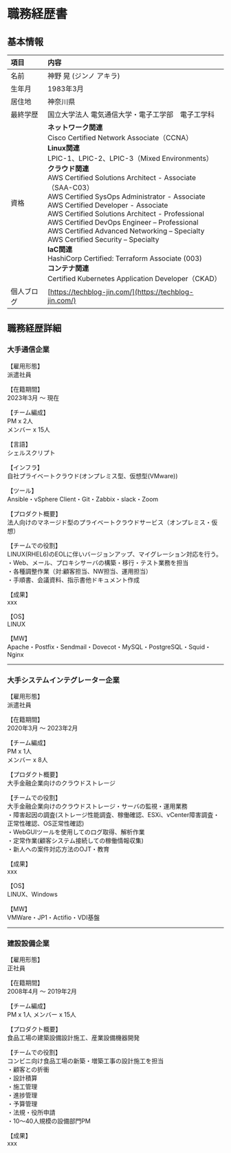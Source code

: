 # 職務経歴書

## 基本情報

| 項目 | 内容 |
|:---- |:----|
|名前|神野 晃 (ジンノ アキラ)|
|生年月|1983年3月|
|居住地|神奈川県|
|最終学歴|国立大学法人 電気通信大学・電子工学部　電子工学科|
|資格|**ネットワーク関連**<br>Cisco Certified Network Associate（CCNA）<br>**Linux関連**<br>LPIC-1、LPIC-2、LPIC-3（Mixed Environments）<br>**クラウド関連**<br>AWS Certified Solutions Architect - Associate（SAA-C03）<br>AWS Certified SysOps Administrator - Associate<br>AWS Certified Developer - Associate<br>AWS Certified Solutions Architect - Professional<br>AWS Certified DevOps Engineer – Professional<br>AWS Certified Advanced Networking – Specialty<br>AWS Certified Security – Specialty<br>**IaC関連**<br>HashiCorp Certified: Terraform Associate (003)<br>**コンテナ関連**<br>Certified Kubernetes Application Developer（CKAD）|
|個人ブログ|[https://techblog-jin.com/](https://techblog-jin.com/)|



## 職務経歴詳細

### 大手通信企業

【雇用形態】<br>
派遣社員

【在籍期間】<br>
2023年3月 ～ 現在

【チーム編成】<br>
PM x 2人<br>
メンバー x 15人

【言語】<br>
シェルスクリプト

【インフラ】<br>
自社プライベートクラウド(オンプレミス型、仮想型(VMware))

【ツール】<br>
Ansible・vSphere Client・Git・Zabbix・slack・Zoom

【プロダクト概要】<br>
法人向けのマネージド型のプライベートクラウドサービス（オンプレミス・仮想）

【チームでの役割】<br>
LINUX(RHEL6)のEOLに伴いバージョンアップ、マイグレーション対応を行う。<br>
・Web、メール、プロキシサーバの構築・移行・テスト業務を担当<br>
・各種調整作業（対:顧客担当、NW担当、運用担当）<br>
・手順書、会議資料、指示書他ドキュメント作成<br>


【成果】<br>
xxx

【OS】<br>
LINUX

【MW】<br>
Apache・Postfix・Sendmail・Dovecot・MySQL・PostgreSQL・Squid・Nginx 

---

### 大手システムインテグレーター企業

【雇用形態】<br>
派遣社員

【在籍期間】<br>
2020年3月 ～ 2023年2月

【チーム編成】<br>
PM x 1人<br>
メンバー x 8人

【プロダクト概要】<br>
⼤⼿⾦融企業向けのクラウドストレージ

【チームでの役割】<br>
⼤⼿⾦融企業向けのクラウドストレージ・サーバの監視・運⽤業務<br>
・障害起因の調査(ストレージ性能調査、稼働確認、ESXi、vCenter障害調査・正常性確認、OS正常性確認)<br>
・WebGUIツールを使⽤してのログ取得、解析作業<br>
・定常作業(顧客システム接続しての稼働情報収集)<br>
・新⼈への案件対応⽅法のOJT・教育<br>

【成果】<br>
xxx

【OS】<br>
LINUX、Windows<br>

【MW】<br>
VMWare・JP1・Actifio・VDI基盤<br>

---

### 建設設備企業

【雇用形態】<br>
正社員

【在籍期間】<br>
2008年4月 ～ 2019年2月

【チーム編成】<br>
PM x 1人
メンバー x 15人

【プロダクト概要】<br>
食品工場の建築設備設計施工、産業設備機器開発

【チームでの役割】<br>
コンビニ向け食品工場の新築・増築工事の設計施工を担当<br>
・顧客との折衝<br>
・設計積算<br>
・施工管理<br>
・進捗管理<br>
・予算管理<br>
・法規・役所申請<br>
・10～40⼈規模の設備部門PM<br>

【成果】<br>
xxx<br>
